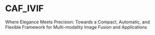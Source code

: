 # CAF_IVIF
Where Elegance Meets Precision: Towards a Compact, Automatic, and Flexible Framework for Multi-modality Image Fusion and Applications
